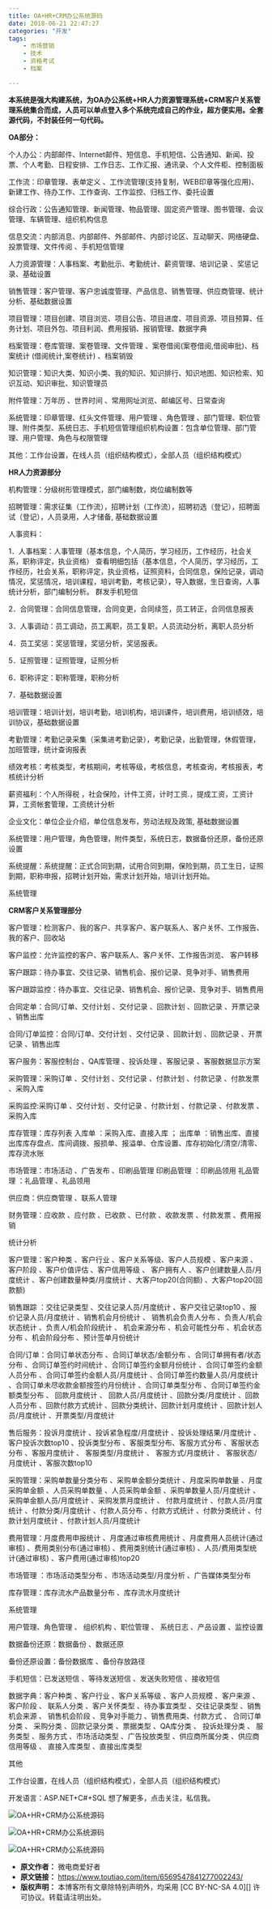 ```yaml
---
title: OA+HR+CRM办公系统源码
date: 2018-06-21 22:47:27
categories: "开发"
tags:
	- 市场营销
	- 技术
	- 资格考试
	- 档案

---
```


**本系统是强大构建系统，为OA办公系统+HR人力资源管理系统+CRM客户关系管理系统集合而成，人员可以单点登入多个系统完成自己的作业，超方便实用。全套源代码，不封装任何一句代码。**

**OA部分：**

个人办公：内部邮件、Internet邮件、短信息、手机短信、公告通知、新闻、投票、个人考勤、日程安排、工作日志、工作汇报、通讯录、个人文件柜、控制面板

工作流：印章管理、表单定义 、工作流管理(支持复制，WEB印章等强化应用)、新建工作、待办工作、工作查询、工作监控、归档工作、委托设置

综合行政：公告通知管理、新闻管理、物品管理、固定资产管理、图书管理、会议管理、车辆管理、组织机构信息

信息交流：内部消息、内部邮件、外部邮件、内部讨论区、互动聊天、网络硬盘、投票管理、文件传阅 、手机短信管理

人力资源管理：人事档案、考勤批示、考勤统计、薪资管理、培训记录 、奖惩记录、基础设置

销售管理：客户管理、客户忠诚度管理、产品信息、销售管理、供应商管理、统计分析、基础数据设置

项目管理：项目创建、项目浏览、项目公告、项目进度、项目资源、项目预算、任务计划、项目外包、项目利润、费用报销、报销管理、数据字典

档案管理：卷库管理、案卷管理、文件管理 、案卷借阅(案卷借阅,借阅审批)、档案统计 (借阅统计,案卷统计) 、档案销毁

知识管理：知识大类、知识小类、我的知识、知识排行、知识地图、知识检索、知识互动、知识审批、知识管理员

附件管理：万年历 、世界时间 、常用网址浏览、邮编区号、日常查询

系统管理：印章管理、红头文件管理、用户管理 、角色管理 、部门管理、职位管理、附件类型、系统日志、手机短信管理组织机构设置：包含单位管理、部门管理、用户管理、角色与权限管理

其他：工作台设置，在线人员（组织结构模式），全部人员（组织结构模式）

**HR人力资源部分**

机构管理：分级树形管理模式，部门编制数，岗位编制数等

招聘管理：需求征集（工作流），招聘计划（工作流），招聘初选（登记），招聘面试（登记），人员录用，人才储备, 基础数据设置

人事资料：

1．人事档案：人事管理（基本信息，个人简历，学习经历，工作经历，社会关系，职称评定，执业资格） 查看明细包括（基本信息，个人简历，学习经历，工作经历，社会关系，职称评定，执业资格，证照资料，合同信息，保险记录，调动情况，奖惩情况，培训课程，培训考勤，考核记录），导入数据，生日查询，人事统计分析，部门编制分析。 群发手机短信

2．合同管理：合同信息管理，合同变更，合同续签，员工转正，合同信息报表

3．人事调动：员工调动，员工离职，员工复职，人员流动分析，离职人员分析

4．员工奖惩：奖惩管理，奖惩分析，奖惩报表。

5．证照管理：证照管理，证照分析

6．职称评定：职称管理，职称分析

7．基础数据设置

培训管理：培训计划，培训考勤，培训机构，培训课件，培训费用，培训绩效，培训协议，基础数据设置

考勤管理：考勤记录采集（采集进考勤记录），考勤记录，出勤管理，休假管理，加班管理，统计查询报表

绩效考核：考核类型，考核期间，考核等级，考核信息，考核查询，考核报表，考核统计分析

薪资福利：个人所得税 ，社会保险，计件工资，计时工资.，提成工资，工资计算，工资帐套管理，工资统计分析

企业文化：单位企业介绍，单位信息发布，劳动法规及政策, 基础数据设置

系统管理：用户管理，角色管理，附件类型，系统日志，数据备份还原，备份还原设置

系统提醒：系统提醒：正式合同到期，试用合同到期，保险到期，员工生日，证照到期，职称申报，招聘计划开始，需求计划开始，培训计划开始。

系统管理

**CRM客户关系管理部分**

客户管理：检测客户、我的客户、共享客户、客户联系人、客户关怀、工作报告、我的客户、回收站

客户监控：允许监控的客户、客户联系人、客户关怀、工作报告浏览、 客户转移

客户跟踪：待办事宜、交往记录、销售机会、报价记录、竞争对手、销售费用

客户跟踪监控：待办事宜、交往记录、销售机会、报价记录、竞争对手、销售费用

合同定单：合同/订单、交付计划 、交付记录 、回款计划 、回款记录 、开票记录 、销售出库

合同/订单监控：合同/订单、交付计划 、交付记录 、回款计划 、回款记录 、开票记录 、销售出库

客户服务：客服控制台 、QA库管理 、投诉处理 、客服记录 、客服数据显示方案

采购管理：采购订单 、交付计划 、交付记录 、付款计划 、付款记录 、付款发票 、采购入库

采购监控:采购订单 、交付计划 、交付记录 、付款计划 、付款记录 、付款发票 、采购入库

库存管理：库存列表 入库单 ：采购入库、直接入库 ； 出库单 ：销售出库、直接出库库存盘点、库间调拨、报损单、报溢单、仓库设置、库存初始化/清空/清零、库存流水账

市场管理：市场活动 、广告发布 、印刷品管理 印刷品管理 ：印刷品领用 礼品管理 ：礼品管理 、礼品领用

供应商：供应商管理 、联系人管理

财务管理：应收款 、应付款 、已收款 、已付款 、收款发票 、付款发票 、费用报销

统计分析

客户管理：客户种类 、客户行业 、客户关系等级、客户人员规模 、客户来源 、客户阶段 、客户价值评估 、客户信用等级 、 客户拥有人 、客户创建数量人员/月度统计 、客户创建数量种类/月度统计 、大客户top20(合同额) 、大客户top20(回款额)

销售跟踪 ：交往记录类型 、交往记录人员/月度统计 、客户交往记录top10 、报价记录人员/月度统计 、销售机会月份统计 、 销售机会负责人分布 、负责人/机会状态统计 、负责人/机会阶段统计 、 机会来源分布 、机会可能性分布 、机会状态分布 、机会阶段分布 、预计签单月份统计

合同/订单：合同订单状态分布 、合同订单状态/金额分布 、合同订单拥有者/状态分布 、合同订单签约时间统计 、合同订单签约金额月份统计 、合同订单签约金额人员分布 、合同订单签约金额人员/月度统计 、合同订单签约数量人员/月度统计 、合同订单未尽收款金额按签约月份统计 、合同订单类型分布 、合同订单签约金额类型分布 、 回款月度统计 、 回款人员/月度统计 、回款分类/月度统计 、回款人员分布 、回款付款方式统计 、回款分类统计、回款计划月度统计 、回款计划人员/月度统计 、开票类型/月度统计

售后服务：投诉月度统计 、投诉紧急程度/月度统计 、投诉处理结果/月度统计 、客户投诉次数top10 、投诉类型分布 、客服类型分布、客服方式分布 、客服状态分布 、客服月度统计 、 客服类型/月度统计 、 客服方式/月度统计 、 客服状态/月度统计 、客服次数top10

采购管理：采购单数量分类分布 、采购单金额分类统计 、月度采购单数量 、月度采购单金额 、人员采购单数量 、人员采购单金额 、采购单数量人员/月度统计 、采购单金额人员/月度统计 、采购发票月度统计 、 付款月度统计 、付款人员/月度统计 、付款分类/月度统计 、付款人员分布 、付款方式统计 、付款分类统计 、付款计划月度统计 、付款计划人员/月度统计

费用管理：月度费用申报统计 、月度通过审核费用统计 、月度费用人员统计(通过审核) 、费用类别分布(通过审核) 、费用类别统计(通过审核) 、人员/费用类型统计(通过审核) 、客户费用(通过审核)top20

市场管理 ：市场活动类型分布 、市场活动类型/月度分析 、广告媒体类型分布

库存管理：库存流水产品数量分布 、库存流水月度统计

系统管理

用户管理、角色管理 、 组织机构 、职位管理 、 系统日志 、产品设置 、监控设置

数据备份还原：数据备份 、数据还原

备份还原设置：备份数据库 、备份存放路径

手机短信：已发送短信 、等待发送短信 、发送失败短信 、接收短信

数据字典：客户种类 、客户行业 、客户关系等级 、客户人员规模 、客户来源 、客户阶段 、 联系人分类 、客户关怀类型 、待办事宜类型 、交往记录类型 、销售机会来源 、 销售机会阶段 、竞争对手能力 、销售费用类、付款方式 、 合同订单分类 、 采购分类 、回款记录分类 、票据类型 、QA库分类 、 投诉处理分类 、 服务类型 、服务方式 、市场活动类型 、广告投放类型 、供应商所属分类 、供应商信用等级 、 直接入库类型 、直接出库类型

其他

工作台设置，在线人员（组织结构模式），全部人员（组织结构模式）

开发语言：ASP.NET+C\#+SQL 想了解更多，点击关注，私信我。

![OA+HR+CRM办公系统源码][OA_HR_CRM]

![OA+HR+CRM办公系统源码][OA_HR_CRM 1]

![OA+HR+CRM办公系统源码][OA_HR_CRM 2]


[OA_HR_CRM]: /pro/os/crawler/EZVY-32JY-U773.gif
[OA_HR_CRM 1]: /pro/os/crawler/RR7V-MMFN-NQNY.gif
[OA_HR_CRM 2]: /pro/os/crawler/QANM-NINA-IFAV.gif
 *  **原文作者：** 微电商爱好者
 *  **原文链接：** https://www.toutiao.com/item/6569547841277002243/
 *  **版权声明：** 本博客所有文章除特别声明外，均采用 [CC BY-NC-SA 4.0][] 许可协议。转载请注明出处。